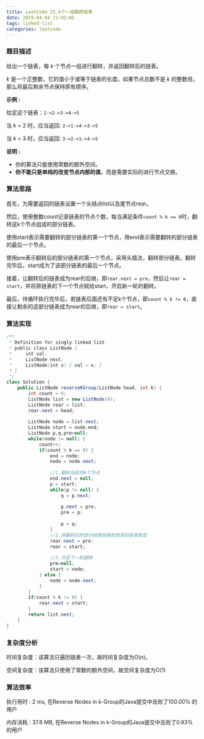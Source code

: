 ```yaml
---
title: LeetCode 25.k个一组翻转链表
date: 2019-04-04 21:02:05
tags: linked-list
categories: leetcode
---
```


### 题目描述

给出一个链表，每 *k* 个节点一组进行翻转，并返回翻转后的链表。

*k* 是一个正整数，它的值小于或等于链表的长度。如果节点总数不是 *k* 的整数倍，那么将最后剩余节点保持原有顺序。

**示例 :**

给定这个链表：`1->2->3->4->5`

当 *k* = 2 时，应当返回: `2->1->4->3->5`

当 *k* = 3 时，应当返回: `3->2->1->4->5`

**说明 :**

- 你的算法只能使用常数的额外空间。
- **你不能只是单纯的改变节点内部的值**，而是需要实际的进行节点交换。

<!--more-->

### 算法思路

首先，为需要返回的链表设置一个头结点list以及尾节点rear。

然后，使用整数count记录链表的节点个数，每当满足条件`count % k == 0`时，翻转这k个节点组成的部分链表。

使用start表示需要翻转的部分链表的第一个节点，用end表示需要翻转的部分链表的最后一个节点。

使用pre表示翻转后的部分链表的第一个节点，采用头插法，翻转部分链表。翻转完毕后，start成为了该部分链表的最后一个节点。

接着，让翻转后的链表成为rear的后继，即`rear.next = pre`，然后让`rear = start`，并将原链表的下一个节点赋给start，开启新一轮的翻转。

最后，待循环执行完毕后，若链表后面还有不足k个节点，即`count % k != 0`，直接让剩余的这部分链表成为rear的后继，即`rear = start`。

### 算法实现

```java
/**
 * Definition for singly-linked list.
 * public class ListNode {
 *     int val;
 *     ListNode next;
 *     ListNode(int x) { val = x; }
 * }
 */
class Solution {
    public ListNode reverseKGroup(ListNode head, int k) {
		int count = 0;
        ListNode list = new ListNode(0);
        ListNode rear = list;
        rear.next = head;
		
        ListNode node = list.next;
        ListNode start = node,end;
        ListNode p,q,pre=null;
        while(node != null) {
            count++;
            if(count % k == 0) {
                end = node;
                node = node.next;
                
                //1.翻转当前的k个节点
                end.next = null;
                p = start;
                while(p != null) {
                    q = p.next;
                    
                    p.next = pre;
                    pre = p;
                    
                    p = q;
                }
                //2.将翻转后的部分链表链接到原来的链表尾部
                rear.next = pre;
                rear = start;
               
                //3.开启下一轮翻转
                pre=null;
                start = node;
            } else {
                node = node.next; 
            }
        }
        if(count % k != 0) {
            rear.next = start;
        }
        return list.next;
	}
}
```

### 复杂度分析

时间复杂度：该算法只遍历链表一次，故时间复杂度为O(n)。

空间复杂度：该算法只使用了常数的额外空间，故空间复杂度为O(1)

### 算法效率

执行用时 : 2 ms, 在Reverse Nodes in k-Group的Java提交中击败了100.00% 的用户

内存消耗 : 37.6 MB, 在Reverse Nodes in k-Group的Java提交中击败了0.93% 的用户

